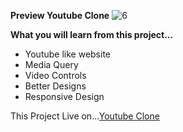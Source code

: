 **Preview Youtube Clone**
![6](https://user-images.githubusercontent.com/102941390/211560244-ef88ec96-766b-4e57-8b95-2972255c81a6.png)



**What you will learn from this project...**
* Youtube like website
* Media Query
* Video Controls
* Better Designs
* Responsive Design


This Project Live on...[Youtube Clone](https://inquisitive-entremet-b0e1b3.netlify.app/)
